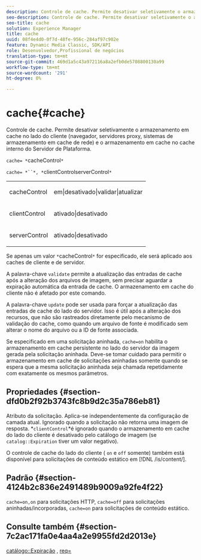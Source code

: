 ```yaml
---
description: Controle de cache. Permite desativar seletivamente o armazenamento em cache no lado do cliente (navegador, servidores proxy, sistemas de armazenamento em cache de rede) e o armazenamento em cache no cache interno do Servidor de Plataforma.
seo-description: Controle de cache. Permite desativar seletivamente o armazenamento em cache no lado do cliente (navegador, servidores proxy, sistemas de armazenamento em cache de rede) e o armazenamento em cache no cache interno do Servidor de Plataforma.
seo-title: cache
solution: Experience Manager
title: cache
uuid: 08f4e4d0-0f7d-48fe-956c-284af97c902e
feature: Dynamic Media Classic, SDK/API
role: Desenvolvedor,Profissional de negócios
translation-type: tm+mt
source-git-commit: 469d1a5c43a972116a8a2efb0de5708800130a99
workflow-type: tm+mt
source-wordcount: '291'
ht-degree: 0%

---
```



# cache{#cache}

Controle de cache. Permite desativar seletivamente o armazenamento em cache no lado do cliente (navegador, servidores proxy, sistemas de armazenamento em cache de rede) e o armazenamento em cache no cache interno do Servidor de Plataforma.

`cache= *`cacheControl`*`

`cache= *``*, *`clientControlserverControl`*`

<table id="simpletable_70ACECAEA02F400C83B598FA13F1D00B"> 
 <tr class="strow"> 
  <td class="stentry"> <p><span class="codeph"> <span class="varname"> cacheControl</span></span> </p> </td> 
  <td class="stentry"> <p><span class="codeph"> em|desativado|validar|atualizar</span> </p> </td> 
 </tr> 
 <tr class="strow"> 
  <td class="stentry"> <p><span class="codeph"> <span class="varname"> clientControl</span></span> </p></td> 
  <td class="stentry"> <p><span class="codeph"> ativado|desativado</span> </p></td> 
 </tr> 
 <tr class="strow"> 
  <td class="stentry"> <p><span class="codeph"> <span class="varname"> serverControl</span></span> </p></td> 
  <td class="stentry"> <p><span class="codeph"> ativado|desativado</span> </p></td> 
 </tr> 
</table>

Se apenas um valor `*`cacheControl`*` for especificado, ele será aplicado aos caches de cliente e de servidor.

A palavra-chave `validate` permite a atualização das entradas de cache após a alteração dos arquivos de imagem, sem precisar aguardar a expiração automática da entrada de cache. O armazenamento em cache do cliente não é afetado por este comando.

A palavra-chave `update` pode ser usada para forçar a atualização das entradas de cache do lado do servidor. Isso é útil após a alteração dos recursos, que não são rastreados diretamente pelo mecanismo de validação do cache, como quando um arquivo de fonte é modificado sem alterar o nome do arquivo ou a ID de fonte associada.

Se especificado em uma solicitação aninhada, `cache=on` habilita o armazenamento em cache persistente no lado do servidor da imagem gerada pela solicitação aninhada. Deve-se tomar cuidado para permitir o armazenamento em cache de solicitações aninhadas somente quando se espera que a mesma solicitação aninhada seja chamada repetidamente com exatamente os mesmos parâmetros.

## Propriedades {#section-dfd0b2f92b3743fc8b9d2c35a786eb81}

Atributo da solicitação. Aplica-se independentemente da configuração de camada atual. Ignorado quando a solicitação não retorna uma imagem de resposta. *`clientControl`*é ignorado quando o armazenamento em cache do lado do cliente é desativado pelo catálogo de imagem (se `catalog::Expiration` tiver um valor negativo).

O controle de cache do lado do cliente ( `on` e `off` somente) também está disponível para solicitações de conteúdo estático em [!DNL /is/content/].

## Padrão {#section-4124b2c836e2491489b9009a92fe4f22}

`cache=on,on` para solicitações HTTP,  `cache=off` para solicitações aninhadas/incorporadas,  `cache=on` para solicitações de conteúdo estático.

## Consulte também {#section-7c2ac171fa0e4aa4a2e9955fd2d2013e}

[catálogo::Expiração](../../../../../is-api/image-catalog/image-serving-api-ref/c-image-catalog-reference/c-image-svg-data-reference/c-image-data-reference/r-expiration-cat.md#reference-a7afd668ecbb4d2da65d86259aa6a28a) ,  [req=](../../../../../is-api/http-ref/image-serving-api-ref/c-http-protocol-reference/c-command-reference/r-req/r-req.md#reference-907cdb4a97034db7ad94695f25552e76)
